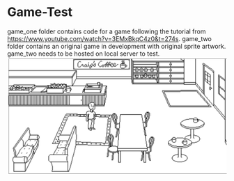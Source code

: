 # Game-Test
game_one folder contains code for a game following the tutorial from https://www.youtube.com/watch?v=3EMxBkqC4z0&t=274s.
game_two folder contains an original game in development with original sprite artwork.
game_two needs to be hosted on local server to test.
<img src="game_two/assets/images/readme_preview.png" width="700">
